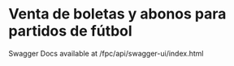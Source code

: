 # Venta de boletas y abonos para partidos de fútbol
Swagger Docs available at /fpc/api/swagger-ui/index.html
